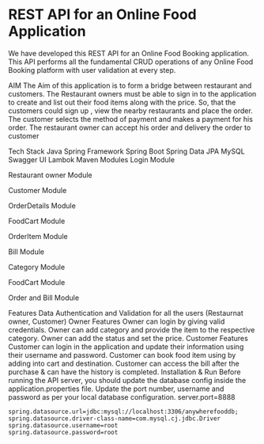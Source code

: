 # REST API for an Online Food Application

We have developed this REST API for an Online Food Booking application. This API performs all the fundamental CRUD operations of any Online Food Booking platform with user validation at every step.

AIM
The Aim of this application is to form a bridge between restaurant and customers.
The Restaurant owners must be able to sign in to the application to create and list out their food items along with the price.
So, that the customers could sign up , view the nearby restaurants and place the order.
The customer selects the method of payment and makes a payment for his order.
The restaurant owner can accept his order and delivery the order to customer

Tech Stack
Java
Spring Framework
Spring Boot
Spring Data JPA
MySQL
Swagger UI
Lambok
Maven
Modules
Login Module

Restaurant owner Module

Customer Module

OrderDetails Module

FoodCart Module

OrderItem Module

Bill Module

Category Module

FoodCart Module

Order and Bill Module

Features
Data Authentication and Validation for all the users (Restaurnat owner, Customer)
Owner Features
Owner can login by giving valid credentials.
Owner can add category and provide the item to the respective category.
Owner can add the status and set the price.
Customer Features
Customer can login in the application and update their information using their username and password.
Customer can book food item using by adding into cart and destination.
Customer can access the bill after the purchase & can have the history is completed.
Installation & Run
Before running the API server, you should update the database config inside the application.properties file.
Update the port number, username and password as per your local database configuration.
    server.port=8888

    spring.datasource.url=jdbc:mysql://localhost:3306/anywherefooddb;
    spring.datasource.driver-class-name=com.mysql.cj.jdbc.Driver
    spring.datasource.username=root
    spring.datasource.password=root
